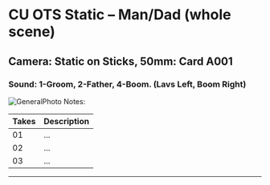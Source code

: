 # CU OTS Static – Man/Dad (whole scene)

## Camera: Static on Sticks, 50mm: Card A001

### Sound: 1-Groom, 2-Father, 4-Boom. (Lavs Left, Boom Right)

![GeneralPhoto][]
Notes: 

| Takes | Description |
|:---|:----|
| 01 | ... |
| 02 | ... |
| 03 | ... |

----


[GeneralPhoto]:  https://github.com/jingleheimer/CelebrateForever/images/3Ci.JPG